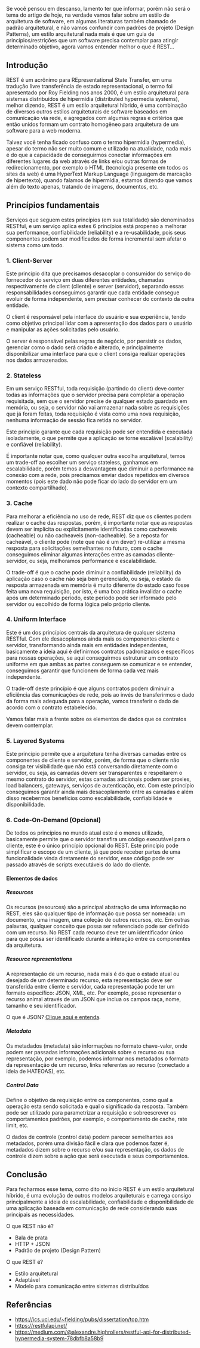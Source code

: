 Se você pensou em descanso, lamento ter que informar, porém não será o tema do artigo de hoje, na verdade vamos falar sobre um estilo de arquitetura de software, em algumas literaturas também chamado de padrão arquitetural, e não vamos confundir com padrões de projeto (Design Patterns), um estilo arquitetural nada mais é que um guia de princípios/restrições que um software precisa contemplar para atingir determinado objetivo, agora vamos entender melhor o que é REST…

## Introdução

REST é um acrônimo para REpresentational State Transfer, em uma tradução livre transferência de estado representacional, o termo foi apresentado por Roy Fielding nos anos 2000, é um estilo arquitetural para sistemas distribuídos de hipermídia (distributed hypermedia systems), melhor dizendo, REST é um estilo arquitetural híbrido, é uma combinação de diversos outros estilos arquiteturais de software baseados em comunicação via rede, e agregados com algumas regras e critérios que então unidos formam um contrato homogêneo para arquitetura de um software para a web moderna.

Talvez você tenha ficado confuso com o termo hipermídia (hypermedia), apesar do termo não ser muito comum e utilizado na atualidade, nada mais é do que a capacidade de conseguirmos conectar informações em diferentes lugares da web através de links e/ou outras formas de redirecionamento, por exemplo o HTML (tecnologia presente em todos os sites da web) é uma HyperText Markup Language (linguagem de marcação de hipertexto), quando falamos de hipermídia, estamos dizendo que vamos além do texto apenas, tratando de imagens, documentos, etc.

## Princípios fundamentais

Serviços que seguem estes princípios (em sua totalidade) são denominados RESTful, e um serviço aplica estes 6 princípios está propenso a melhorar sua performance, confiabilidade (reliability) e a re-usabilidade, pois seus componentes podem ser modificados de forma incremental sem afetar o sistema como um todo.


### 1. Client-Server

Este princípio dita que precisamos desacoplar o consumidor do serviço do fornecedor do serviço em duas diferentes entidades, chamadas respectivamente de client (cliente) e server (servidor), separando essas responsabilidades conseguimos garantir que cada entidade consegue evoluir de forma independente, sem precisar conhecer do contexto da outra entidade.

O client é responsável pela interface do usuário e sua experiência, tendo como objetivo principal lidar com a apresentação dos dados para o usuário e manipular as ações solicitadas pelo usuário.

O server é responsável pelas regras de negócio, por persistir os dados, gerenciar como o dado será criado e alterado, e principalmente disponibilizar uma interface para que o client consiga realizar operações nos dados armazenados.

### 2. Stateless

Em um serviço RESTful, toda requisição (partindo do client) deve conter todas as informações que o servidor precisa para completar a operação requisitada, sem que o servidor precise de qualquer estado guardado em memória, ou seja, o servidor não vai armazenar nada sobre as requisições que já foram feitas, toda requisição é vista como uma nova requisição, nenhuma informação de sessão fica retida no servidor.

Este princípio garante que cada requisição pode ser entendida e executada isoladamente, o que permite que a aplicação se torne escalável (scalability) e confiável (reliability).

É importante notar que, como qualquer outra escolha arquitetural, temos um trade-off ao escolher um serviço stateless, ganhamos em escalabilidade, porém temos a desvantagem que diminuir a performance na conexão com a rede, pois precisamos enviar dados repetidos em diversos momentos (pois este dado não pode ficar do lado do servidor em um contexto compartilhado).

### 3. Cache

Para melhorar a eficiência no uso de rede, REST diz que os clientes podem realizar o cache das respostas, porém, é importante notar que as respostas devem ser implícita ou explicitamente identificadas como cacheaveis (cacheable) ou não cacheaveis (non-cacheable). Se a reposta for cacheável, o cliente pode (note que não é um dever) re-utilizar a mesma resposta para solicitações semelhantes no futuro, com o cache conseguimos eliminar algumas interações entre as camadas cliente-servidor, ou seja, melhoramos performance e escalabilidade.

O trade-off é que o cache pode diminuir a confiabilidade (reliability) da aplicação caso o cache não seja bem gerenciado, ou seja, o estado da resposta armazenada em memória é muito diferente do estado caso fosse feita uma nova requisição, por isto, é uma boa prática invalidar o cache após um determinado período, este período pode ser informado pelo servidor ou escolhido de forma lógica pelo próprio cliente.

### 4. Uniform Interface

Este é um dos princípios centrais da arquitetura de qualquer sistema RESTful. Com ele desacoplamos ainda mais os componentes cliente e servidor, transformando ainda mais em entidades independentes, basicamente a ideia aqui é definirmos contratos padronizados e específicos para nossas operações, se aqui conseguirmos estruturar um contrato uniforme em que ambas as partes conseguem se comunicar e se entender, conseguimos garantir que funcionem de forma cada vez mais independente.

O trade-off deste princípio é que alguns contratos podem diminuir a eficiência das comunicações de rede, pois ao invés de transferirmos o dado da forma mais adequada para a operação, vamos transferir o dado de acordo com o contrato estabelecido.

Vamos falar mais a frente sobre os elementos de dados que os contratos devem contemplar.

### 5. Layered Systems

Este princípio permite que a arquitetura tenha diversas camadas entre os componentes de cliente e servidor, porém, de forma que o cliente não consiga ter visibilidade que não está conversando diretamente com o servidor, ou seja, as camadas devem ser transparentes e respeitarem o mesmo contrato do servidor, estas camadas adicionais podem ser proxies, load balancers, gateways, serviços de autenticação, etc. Com este princípio conseguimos garantir ainda mais desacoplamento entre as camadas e além disso recebermos benefícios como escalabilidade, confiabilidade e disponibilidade.

### 6. Code-On-Demand (Opcional)

De todos os princípios no mundo atual este é o menos utilizado, basicamente permite que o servidor transfira um código executável para o cliente, este é o único princípio opcional do REST. Este princípio pode simplificar o escopo de um cliente, já que pode receber partes de uma funcionalidade vinda diretamente do servidor, esse código pode ser passado através de scripts executáveis do lado do cliente.

#### Elementos de dados

##### Resources

Os recursos (resources) são a principal abstração de uma informação no REST, eles são qualquer tipo de informação que possa ser nomeada: um documento, uma imagem, uma coleção de outros recursos, etc. Em outras palavras, qualquer conceito que possa ser referenciado pode ser definido com um recurso. No REST cada recurso deve ter um identificador único para que possa ser identificado durante a interação entre os componentes da arquitetura.

##### Resource representations

A representação de um recurso, nada mais é do que o estado atual ou desejado de um determinado recurso, esta representação deve ser transferida entre cliente e servidor, cada representação pode ter um formato específico: JSON, XML, etc. Por exemplo, posso representar o recurso animal através de um JSON que inclua os campos raça, nome, tamanho e seu identificador.

O que é JSON? [Clique aqui e entenda](./2-what-is-json.md).

##### Metadata

Os metadados (metadata) são informações no formato chave-valor, onde podem ser passadas informações adicionais sobre o recurso ou sua representação, por exemplo, podemos informar nos metadados o formato da representação de um recurso, links referentes ao recurso (conectado a ideia de HATEOAS), etc.

##### Control Data

Define o objetivo da requisição entre os componentes, como qual a operação esta sendo solicitada e qual o significado da resposta. Também pode ser utilizado para parametrizar a requisição e sobreescrever os comportamentos padrões, por exemplo, o comportamento de cache, rate limit, etc.

O dados de controle (control data) podem parecer semelhantes aos metadados, porém uma divisão fácil e clara que podemos fazer é, metadados dizem sobre o recurso e/ou sua representação, os dados de controle dizem sobre a ação que será executada e seus comportamentos.

## Conclusão

Para fecharmos esse tema, como dito no ínicio REST é um estilo arquitetural híbrido, é uma evolução de outros modelos arquiteturais e carrega consigo principalmente a ideia de escalabilidade, confiabilidade e disponibilidade de uma aplicação baseada em comunicação de rede considerando suas principais as necessidades.

O que REST não é?

- Bala de prata
- HTTP + JSON
- Padrão de projeto (Design Pattern)

O que REST é?

- Estilo arquitetural
- Adaptável
- Modelo para comunicação entre sistemas distribuídos

## Referências

- <https://ics.uci.edu/~fielding/pubs/dissertation/top.htm>
- <https://restfulapi.net/>
- <https://medium.com/@alexandre.highrollers/restful-api-for-distributed-hypermedia-system-78dbfb8a58b9>